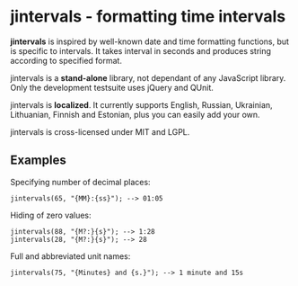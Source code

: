 jintervals - formatting time intervals
======================================

**jintervals** is inspired by well-known date and time formatting
functions, but is specific to intervals.  It takes interval in seconds
and produces string according to specified format.

jintervals is a **stand-alone** library, not dependant of any
JavaScript library.  Only the development testsuite uses jQuery and
QUnit.

jintervals is **localized**.  It currently supports English, Russian,
Ukrainian, Lithuanian, Finnish and Estonian, plus you can easily add
your own.

jintervals is cross-licensed under MIT and LGPL.


## Examples

Specifying number of decimal places:

    jintervals(65, "{MM}:{ss}"); --> 01:05

Hiding of zero values:

    jintervals(88, "{M?:}{s}"); --> 1:28
    jintervals(28, "{M?:}{s}"); --> 28

Full and abbreviated unit names:

    jintervals(75, "{Minutes} and {s.}"); --> 1 minute and 15s
